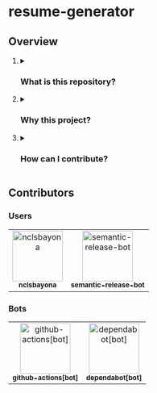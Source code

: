 <h1>resume-generator</h1>
<h2>Overview</h2>

<ol>
  <li>
    <details name="info">
      <summary>
        <h3>What is this repository?</h3>
      </summary>
      <span>This is a resume generator made using Go.</span>
      <hr />
    </details>
  </li>

  <li>
    <details name="reason">
      <summary>
        <h3>Why this project?</h3>
      </summary>
      <p>I know there exist a lot of resume generators online made using different strategies, languages, formats, colors and so on. However I recently found myself struggling to find a resume generator I could completely personalize the way I wanted to do I decided to build one.
Also I think Go can be a good tool to use in this case since it has native support for templating (At first I was hesitant to use the native libraries because I wanted to use something I had already worked with (Note I'm talking about the Mustache templating engine) but I think not having external dependencies is always a good idea (I know I use other external dependencies already but still I want to keep the number as minimal as possible) ) so I said <i>Why not?</i></p>
      <hr />
    </details>
  </li>

  <li>
    <details name="contributing">
      <summary>
        <h3>How can I contribute?</h3>
      </summary>
      <p>If you want to contribute to this project, I would really appreciate that. Remember you don't necessarily need to code to contribute, you can test the application in a more professional way that what I do, you can add documentation for the usage of the application or even only talking about features that could be important in the project is a great way to contribute. I really value contributors so I include them in this README file.</p>
      <hr />
    </details>
  </li>
</ol>


<h2>Contributors</h2>
<h3>Users</h3>
<!-- readme: contributors -start -->
<table>
	<tbody>
		<tr>
            <td align="center">
                <a href="https://github.com/nclsbayona">
                    <img src="https://avatars.githubusercontent.com/u/59931437?v=4" width="100;" alt="nclsbayona"/>
                    <br />
                    <sub><b>nclsbayona</b></sub>
                </a>
            </td>
            <td align="center">
                <a href="https://github.com/semantic-release-bot">
                    <img src="https://avatars.githubusercontent.com/u/32174276?v=4" width="100;" alt="semantic-release-bot"/>
                    <br />
                    <sub><b>semantic-release-bot</b></sub>
                </a>
            </td>
		</tr>
	<tbody>
</table>
<!-- readme: contributors -end -->

<h3>Bots</h3>
<!-- readme: bots -start -->
<table>
	<tbody>
		<tr>
            <td align="center">
                <a href="https://github.com/github-actions[bot]">
                    <img src="https://avatars.githubusercontent.com/in/15368?v=4" width="100;" alt="github-actions[bot]"/>
                    <br />
                    <sub><b>github-actions[bot]</b></sub>
                </a>
            </td>
            <td align="center">
                <a href="https://github.com/dependabot[bot]">
                    <img src="https://avatars.githubusercontent.com/in/29110?v=4" width="100;" alt="dependabot[bot]"/>
                    <br />
                    <sub><b>dependabot[bot]</b></sub>
                </a>
            </td>
		</tr>
	<tbody>
</table>
<!-- readme: bots -end -->